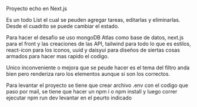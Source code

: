 Proyecto echo en Next.js

Es un todo List el cual se peuden agregar tareas, editarlas y eliminarlas. Desde el cuadrito se puede cambiar el estado.

Para hacer el desafio se uso mongoDB Atlas como base de datos, next.js para el front y las creaciones de las API, tailwind para todo lo que es estilos, react-icon para los iconos, uuid y daisyui para diseños de siertas cosas armados para hacer mas rapido el codigo.

Unico inconveniente o mejora que se peude hacer es el tema del filtro anda bien pero renderiza raro los elementos aunque si son los correctos.

Para levantar el proyecto se tiene que crear archivo .env con el codigo que paso por mail,
se tiene que hacer un npm i o npm install
y luego correr ejecutar npm run dev
levantar en el peurto indicado
